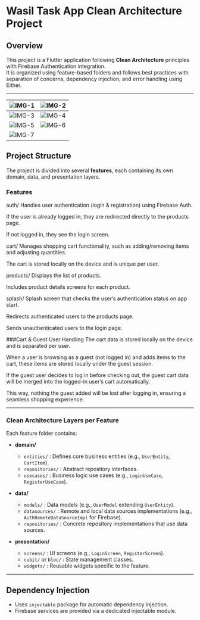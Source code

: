 # Wasil Task App Clean Architecture Project

## Overview

This project is a Flutter application following **Clean Architecture** principles with Firebase Authentication integration.  
It is organized using feature-based folders and follows best practices with separation of concerns, dependency injection, and error handling using Either.

---

| ![IMG-1](https://github.com/user-attachments/assets/d9bbb067-faa4-4064-9a05-d1c783288ee3) | ![IMG-2](https://github.com/user-attachments/assets/ec05b560-1d50-4a65-b9a9-2c7c66a762c8) |
|---|---|
| ![IMG-3](https://github.com/user-attachments/assets/60cde28e-5990-49c1-ae5a-f73ec627e728) | ![IMG-4](https://github.com/user-attachments/assets/a4db2f4c-92eb-4877-b800-9a637fcd9047) |
| ![IMG-5](https://github.com/user-attachments/assets/3dd3b2a7-c3c1-4761-9b87-32e9d6b0b6f3) | ![IMG-6](https://github.com/user-attachments/assets/b585fe35-a160-42f4-b072-3a56fdd5a994) |
| ![IMG-7](https://github.com/user-attachments/assets/e91e9b87-bb5a-423f-a8b9-466636c272af) |  |


## Project Structure

The project is divided into several **features**, each containing its own domain, data, and presentation layers.

### Features

auth/
Handles user authentication (login & registration) using Firebase Auth.

If the user is already logged in, they are redirected directly to the products page.

If not logged in, they see the login screen.

cart/
Manages shopping cart functionality, such as adding/removing items and adjusting quantities.

The cart is stored locally on the device and is unique per user.

products/
Displays the list of products.

Includes product details screens for each product.

splash/
Splash screen that checks the user’s authentication status on app start.

Redirects authenticated users to the products page.

Sends unauthenticated users to the login page.

###Cart & Guest User Handling
The cart data is stored locally on the device and is separated per user.

When a user is browsing as a guest (not logged in) and adds items to the cart, these items are stored locally under the guest session.

If the guest user decides to log in before checking out, the guest cart data will be merged into the logged-in user’s cart automatically.

This way, nothing the guest added will be lost after logging in, ensuring a seamless shopping experience.



---

### Clean Architecture Layers per Feature

Each feature folder contains:

- **domain/**  
  - `entities/` : Defines core business entities (e.g., `UserEntity`, `CartItem`).  
  - `repositories/` : Abstract repository interfaces.  
  - `usecases/` : Business logic use cases (e.g., `LoginUseCase`, `RegisterUseCase`).

- **data/**  
  - `models/` : Data models (e.g., `UserModel` extending `UserEntity`).  
  - `datasources/` : Remote and local data sources implementations (e.g., `AuthRemoteDataSourceImpl` for Firebase).  
  - `repositories/` : Concrete repository implementations that use data sources.

- **presentation/**  
  - `screens/` : UI screens (e.g., `LoginScreen`, `RegisterScreen`).  
  - `cubit/` or `bloc/` : State management classes.  
  - `widgets/` : Reusable widgets specific to the feature.

---

## Dependency Injection

- Uses `injectable` package for automatic dependency injection.
- Firebase services are provided via a dedicated injectable module.


